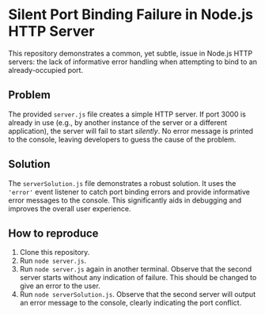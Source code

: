 # Silent Port Binding Failure in Node.js HTTP Server

This repository demonstrates a common, yet subtle, issue in Node.js HTTP servers: the lack of informative error handling when attempting to bind to an already-occupied port.

## Problem

The provided `server.js` file creates a simple HTTP server.  If port 3000 is already in use (e.g., by another instance of the server or a different application), the server will fail to start *silently*.  No error message is printed to the console, leaving developers to guess the cause of the problem.

## Solution

The `serverSolution.js` file demonstrates a robust solution.  It uses the `'error'` event listener to catch port binding errors and provide informative error messages to the console.  This significantly aids in debugging and improves the overall user experience.

## How to reproduce

1. Clone this repository.
2. Run `node server.js`.
3. Run `node server.js` again in another terminal.  Observe that the second server starts without any indication of failure. This should be changed to give an error to the user.
4. Run `node serverSolution.js`.  Observe that the second server will output an error message to the console, clearly indicating the port conflict.
